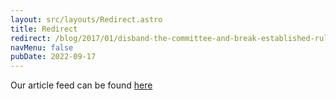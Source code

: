 ```yaml
---
layout: src/layouts/Redirect.astro
title: Redirect
redirect: /blog/2017/01/disband-the-committee-and-break-established-rules/
navMenu: false
pubDate: 2022-09-17
---
```

<div>
Our article feed can be found <a href="/blog/2017/01/disband-the-committee-and-break-established-rules/">here</a>
</div>
